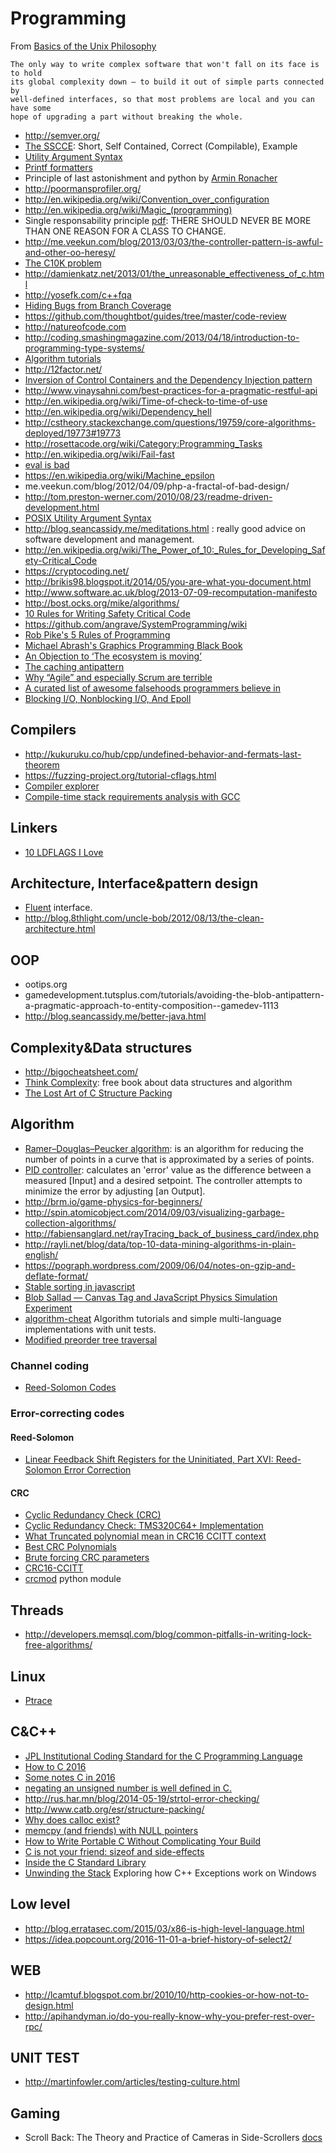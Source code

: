 # Programming

From [Basics of the Unix Philosophy](http://catb.org/~esr/writings/taoup/html/ch01s06.html)

    The only way to write complex software that won't fall on its face is to hold
    its global complexity down — to build it out of simple parts connected by
    well-defined interfaces, so that most problems are local and you can have some
    hope of upgrading a part without breaking the whole.

 - http://semver.org/
 - [The SSCCE](http://sscce.org/): Short, Self Contained, Correct (Compilable), Example
 - [Utility Argument Syntax](http://pubs.opengroup.org/onlinepubs/009696699/basedefs/xbd_chap12.html)
 - [Printf formatters](http://www.pixelbeat.org/programming/gcc/int_types/)
 - Principle of last astonishment and python by [Armin Ronacher](http://lucumr.pocoo.org/2011/7/9/python-and-pola/)
 - http://poormansprofiler.org/
 - http://en.wikipedia.org/wiki/Convention_over_configuration
 - http://en.wikipedia.org/wiki/Magic_(programming)
 - Single responsability principle [pdf](http://www.objectmentor.com/resources/articles/srp.pdf): THERE SHOULD NEVER BE MORE THAN ONE REASON FOR A CLASS TO CHANGE.
 - http://me.veekun.com/blog/2013/03/03/the-controller-pattern-is-awful-and-other-oo-heresy/
 - [The C10K problem](http://www.kegel.com/c10k.html)
 - http://damienkatz.net/2013/01/the_unreasonable_effectiveness_of_c.html
 - http://yosefk.com/c++fqa
 - [Hiding Bugs from Branch Coverage](http://blog.regehr.org/archives/872)
 - https://github.com/thoughtbot/guides/tree/master/code-review
 - http://natureofcode.com
 - http://coding.smashingmagazine.com/2013/04/18/introduction-to-programming-type-systems/
 - [Algorithm tutorials](http://community.topcoder.com/tc?module=Static&d1=tutorials&d2=alg_index)
 - http://12factor.net/
 - [Inversion of Control Containers and the Dependency Injection pattern](http://martinfowler.com/articles/injection.html)
 - http://www.vinaysahni.com/best-practices-for-a-pragmatic-restful-api
 - http://en.wikipedia.org/wiki/Time-of-check-to-time-of-use
 - http://en.wikipedia.org/wiki/Dependency_hell
 - http://cstheory.stackexchange.com/questions/19759/core-algorithms-deployed/19773#19773
 - http://rosettacode.org/wiki/Category:Programming_Tasks
 - http://en.wikipedia.org/wiki/Fail-fast
 - [eval is bad](http://me.veekun.com/blog/2012/03/24/on-principle/)
 - https://en.wikipedia.org/wiki/Machine_epsilon
 - me.veekun.com/blog/2012/04/09/php-a-fractal-of-bad-design/
 - http://tom.preston-werner.com/2010/08/23/readme-driven-development.html
 - [POSIX Utility Argument Syntax](http://pubs.opengroup.org/onlinepubs/9699919799/basedefs/V1_chap12.html)
 - http://blog.seancassidy.me/meditations.html : really good advice on software development and management.
 - http://en.wikipedia.org/wiki/The_Power_of_10:_Rules_for_Developing_Safety-Critical_Code
 - https://cryptocoding.net/
 - http://brikis98.blogspot.it/2014/05/you-are-what-you-document.html
 - http://www.software.ac.uk/blog/2013-07-09-recomputation-manifesto
 - http://bost.ocks.org/mike/algorithms/
 - [10 Rules for Writing Safety Critical Code](http://spinroot.com/p10/)
 - https://github.com/angrave/SystemProgramming/wiki
 - [Rob Pike's 5 Rules of Programming](http://users.ece.utexas.edu/~adnan/pike.html)
 - [Michael Abrash's Graphics Programming Black Book](https://github.com/jagregory/abrash-black-book)
 - [An Objection to ‘The ecosystem is moving’](https://gultsch.de/objection.html)
 - [The caching antipattern](https://www.hidefsoftware.co.uk/2016/12/25/the-caching-antipattern/)
 - [Why “Agile” and especially Scrum are terrible](https://michaelochurch.wordpress.com/2015/06/06/why-agile-and-especially-scrum-are-terrible/)
 - [A curated list of awesome falsehoods programmers believe in](https://github.com/kdeldycke/awesome-falsehood)
 - [Blocking I/O, Nonblocking I/O, And Epoll](https://eklitzke.org/blocking-io-nonblocking-io-and-epoll)

## Compilers

 - http://kukuruku.co/hub/cpp/undefined-behavior-and-fermats-last-theorem
 - https://fuzzing-project.org/tutorial-cflags.html
 - [Compiler explorer](http://godbolt.org/)
 - [Compile-time stack requirements analysis with GCC](https://www.adacore.com/uploads/technical-papers/Stack_Analysis.pdf)

## Linkers

 - [10 LDFLAGS I Love](https://blog.jessfraz.com/post/top-10-favorite-ldflags/)

## Architecture, Interface&pattern design

 - [Fluent](http://martinfowler.com/bliki/FluentInterface.html) interface.
 - http://blog.8thlight.com/uncle-bob/2012/08/13/the-clean-architecture.html

## OOP

 - ootips.org
 - gamedevelopment.tutsplus.com/tutorials/avoiding-the-blob-antipattern-a-pragmatic-approach-to-entity-composition--gamedev-1113
 - http://blog.seancassidy.me/better-java.html

## Complexity&Data structures

 - http://bigocheatsheet.com/
 - [Think Complexity](http://greenteapress.com/complexity/index.html): free book about data structures and algorithm
 - [The Lost Art of C Structure Packing](http://www.catb.org/esr/structure-packing/)

## Algorithm

 - [Ramer–Douglas–Peucker algorithm](http://en.wikipedia.org/wiki/Ramer%E2%80%93Douglas%E2%80%93Peucker_algorithm): is an algorithm for reducing the number of points in a curve that is approximated by a series of points.
 - [PID controller](http://playground.arduino.cc/Code/PIDLibrary): calculates an 'error' value as the difference between a measured [Input] and a desired setpoint. The controller attempts to minimize the error by adjusting [an Output].
 - http://brm.io/game-physics-for-beginners/
 - http://spin.atomicobject.com/2014/09/03/visualizing-garbage-collection-algorithms/
 - http://fabiensanglard.net/rayTracing_back_of_business_card/index.php
 - http://rayli.net/blog/data/top-10-data-mining-algorithms-in-plain-english/
 - https://pograph.wordpress.com/2009/06/04/notes-on-gzip-and-deflate-format/
 - [Stable sorting in javascript](http://blog.vjeux.com/2010/javascript/javascript-sorting-table.html)
 - [Blob Sallad — Canvas Tag and JavaScript Physics Simulation Experiment](https://dev.opera.com/articles/blob-sallad-canvas-tag-and-javascript/)
 - [algorithm-cheat](https://github.com/cirosantilli/algorithm-cheat) Algorithm tutorials and simple multi-language implementations with unit tests.
 - [Modified preorder tree traversal](https://www.caktusgroup.com/blog/2016/01/04/modified-preorder-tree-traversal-django/)

### Channel coding

 - [Reed-Solomon Codes](http://tesi.cab.unipd.it/43857/1/martini_tommaso_1008717_reedSolomonCodes.pdf)

### Error-correcting codes

#### Reed-Solomon

 - [Linear Feedback Shift Registers for the Uninitiated, Part XVI: Reed-Solomon Error Correction](https://www.embeddedrelated.com/showarticle/1182.php)

#### CRC

 - [Cyclic Redundancy Check (CRC)](http://ww1.microchip.com/downloads/en/appnotes/01148a.pdf)
 - [Cyclic Redundancy Check: TMS320C64+ Implementation](http://ww1.microchip.com/downloads/en/appnotes/01148a.pdf)
 - [What Truncated polynomial mean in CRC16 CCITT context](https://stackoverflow.com/questions/40787529/what-truncated-polynomial-mean-in-crc16-ccitt-context)
 - [Best CRC Polynomials](https://users.ece.cmu.edu/~koopman/crc/)
 - [Brute forcing CRC parameters](http://sitsec.net/blog/2012/02/10/brute-forcing-crc-parameters/)
 - [CRC16-CCITT](http://srecord.sourceforge.net/crc16-ccitt.html)
 - [crcmod](http://crcmod.sourceforge.net/) python module


## Threads

 - http://developers.memsql.com/blog/common-pitfalls-in-writing-lock-free-algorithms/
 
## Linux

 - [Ptrace](http://mikecvet.wordpress.com/2010/08/14/ptrace-tutorial/)

## C&C++

 - [JPL Institutional Coding Standard for the C Programming Language ](http://lars-lab.jpl.nasa.gov/JPL_Coding_Standard_C.pdf)
 - [How to C 2016](https://matt.sh/howto-c)
 - [Some notes C in 2016](http://blog.erratasec.com/2016/01/some-notes-c-in-2016.html)
 - [negating an unsigned number is well defined in C.](http://stackoverflow.com/questions/1269019/what-should-happen-to-the-negation-of-a-size-t-i-e-sizeofstruct-foo/1269049#1269049)
 - http://rus.har.mn/blog/2014-05-19/strtol-error-checking/
 - http://www.catb.org/esr/structure-packing/
 - [Why does calloc exist?](https://vorpus.org/blog/why-does-calloc-exist/)
 - [mem­cpy (and friends) with NULL pointers](https://www.imperialviolet.org/2016/06/26/nonnull.html)
 - [How to Write Portable C Without Complicating Your Build](http://nullprogram.com/blog/2017/03/30/)
 - [C is not your friend: sizeof and side-effects](http://blog.tjd.phlegethon.org/post/159564806182/c-is-not-your-friend-sizeof-and-side-effects)
 - [Inside the C Standard Library](https://begriffs.com/posts/2019-01-19-inside-c-standard-lib.html)
 - [Unwinding the Stack](https://github.com/CppCon/CppCon2018/blob/master/Presentations/unwinding_the_stack_exploring_how_cpp_exceptions_work_on_windows/unwinding_the_stack_exploring_how_cpp_exceptions_work_on_windows__james_mcnellis__cppcon_2018.pdf) Exploring how C++ Exceptions work on Windows

## Low level

 - http://blog.erratasec.com/2015/03/x86-is-high-level-language.html
 - https://idea.popcount.org/2016-11-01-a-brief-history-of-select2/

WEB
---
 - http://lcamtuf.blogspot.com.br/2010/10/http-cookies-or-how-not-to-design.html
 - http://apihandyman.io/do-you-really-know-why-you-prefer-rest-over-rpc/

UNIT TEST
---------

 - http://martinfowler.com/articles/testing-culture.html

## Gaming

 - Scroll Back: The Theory and Practice of Cameras in Side-Scrollers [docs](https://docs.google.com/document/d/1iNSQIyNpVGHeak6isbP6AHdHD50gs8MNXF1GCf08efg/pub)
